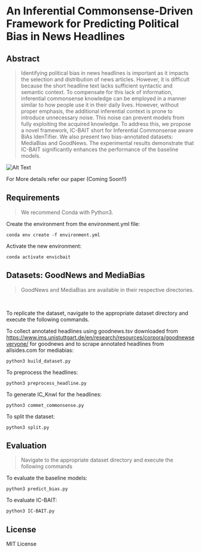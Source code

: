 # An Inferential Commonsense-Driven Framework for Predicting Political Bias in News Headlines

## Abstract

>Identifying political bias in news headlines is important as it impacts the selection and distribution of news articles. However, it is difficult because the short headline text lacks sufficient syntactic and semantic context. To compensate for this lack of information, inferential commonsense knowledge can be employed in a manner similar to how people use it in their daily lives. However, without proper emphasis, the additional inferential context is prone to introduce unnecessary noise. This noise can prevent models from fully exploiting the acquired knowledge. To address this, we propose a novel framework, IC-BAIT short for Inferential Commonsense aware BiAs IdenTifier. We also present two bias-annotated datasets: MediaBias and GoodNews. The experimental results demonstrate that IC-BAIT significantly enhances the performance of the baseline models.<br/>

<img src="image_url" alt="Alt Text"/>

For More details refer our paper (Coming Soon!!)

## Requirements

>We recommend Conda with Python3. 

Create the environment from the environment.yml file:
```
conda env create -f environment.yml
```
Activate the new environment:
```
conda activate envicbait
```

## Datasets: GoodNews and MediaBias
>GoodNews and MediaBias are available in their respective directories. <br/>
<br/>

To replicate the dataset, navigate to the appropriate dataset directory and execute the following commands.
<br/>

To collect annotated headlines using goodnews.tsv downloaded from https://www.ims.unistuttgart.de/en/research/resources/corpora/goodnewseveryone/ for goodnews and to scrape annotated headlines from allsides.com for mediabias:
```
python3 build_dataset.py
```

To preprocess the headlines:
```
python3 preprocess_headline.py
```

To generate IC_Knwl for the headlines:
```
python3 commet_commonsense.py
```

To split the dataset:
```
python3 split.py
```

## Evaluation 
>Navigate to the appropriate dataset directory and execute the following commands

To evaluate the baseline models:
```
python3 predict_bias.py 
```

To evaluate IC-BAIT:
```
python3 IC-BAIT.py 
```

## License
MIT License
